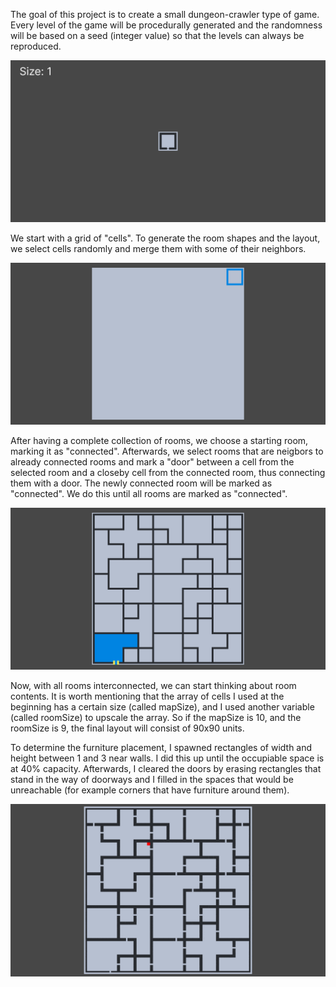 The goal of this project is to create a small dungeon-crawler type of game. Every level of the game will be procedurally generated and the randomness will be based on a seed (integer value) so that the levels can always be reproduced.

![](https://github.com/CristianDejica00/Room-Layout-Generator/blob/main/GitPres/Pres_01.gif)

We start with a grid of "cells". To generate the room shapes and the layout, we select cells randomly and merge them with some of their neighbors. 

![](https://github.com/CristianDejica00/Room-Layout-Generator/blob/main/GitPres/Pres_02.gif)

After having a complete collection of rooms, we choose a starting room, marking it as "connected". Afterwards, we select rooms that are neigbors to already connected rooms and mark a "door" between a cell from the selected room and a closeby cell from the connected room, thus connecting them with a door. The newly connected room will be marked as "connected". We do this until all rooms are marked as "connected".

![](https://github.com/CristianDejica00/Room-Layout-Generator/blob/main/GitPres/Pres_03.gif)

Now, with all rooms interconnected, we can start thinking about room contents. It is worth mentioning that the array of cells I used at the beginning has a certain size (called mapSize), and I used another variable (called roomSize) to upscale the array. So if the mapSize is 10, and the roomSize is 9, the final layout will consist of 90x90 units.

To determine the furniture placement, I spawned rectangles of width and height between 1 and 3 near walls. I did this up until the occupiable space is at 40% capacity. Afterwards, I cleared the doors by erasing rectangles that stand in the way of doorways and I filled in the spaces that would be unreachable (for example corners that have furniture around them).

![](https://github.com/CristianDejica00/Room-Layout-Generator/blob/main/GitPres/Pres_4.gif)
